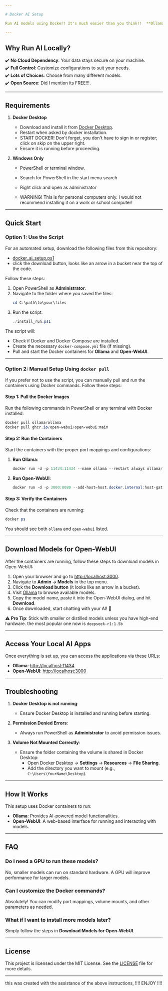 ```yaml
---

# Docker AI Setup

Run AI models using Docker! It's much easier than you think!!  **Ollama** and **Open-WebUI** locally using Docker! This repository provides a simple PowerShell script and a pre-configured Docker Compose file to make setup easy, even for non-technical users. Don't trust random scripts on the interweb, neither do I!! then do it manually, we’ve got you covered for that too!

---
```


## Why Run AI Locally?

✔️ **No Cloud Dependency**: Your data stays secure on your machine.  
✔️ **Full Control**: Customize configurations to suit your needs.  
✔️ **Lots of Choices**: Choose from many different models.   
✔️ **Open Source**: Did I mention its FREE!!!.   

---

## Requirements

1. **Docker Desktop**  
   - Download and install it from [Docker Desktop](https://www.docker.com/products/docker-desktop).
   - Restart when asked by docker installation.
   - START DOCKER!  Don't forget, you don't have to sign in or register; click on skip on the upper right. 
   - Ensure it is running before proceeding.

2. **Windows Only**  
   - PowerShell or terminal window.
   - Search for PowerShell in the start menu search
   - Right click and open as administrator
  
   - WARNING! This is for personal computers only. I would not recommend installing it on a work or school computer!

---

## Quick Start

### **Option 1: Use the Script**
For an automated setup, download the following files from this repository:
- [docker_ai_setup.ps1](./docker_ai_setup.ps1)
- click the download button, looks like an arrow in a bucket near the top of the code.


Follow these steps:
1. Open PowerShell as **Administrator**.
2. Navigate to the folder where you saved the files:
   ```powershell
   cd C:\path\to\your\files
   ```
3. Run the script:
   ```powershell
   ./install_run.ps1
   ```

The script will:
- Check if Docker and Docker Compose are installed.
- Create the necessary `docker-compose.yml` file (if missing).
- Pull and start the Docker containers for **Ollama** and **Open-WebUI**.

---

### **Option 2: Manual Setup Using `docker pull`**

If you prefer not to use the script, you can manually pull and run the containers using Docker commands. Follow these steps:

#### Step 1: Pull the Docker Images
Run the following commands in PowerShell or any terminal with Docker installed:

```powershell
docker pull ollama/ollama
docker pull ghcr.io/open-webui/open-webui:main
```

#### Step 2: Run the Containers
Start the containers with the proper port mappings and configurations:

1. **Run Ollama**:
   ```powershell
   docker run -d -p 11434:11434 --name ollama --restart always ollama/ollama
   ```

2. **Run Open-WebUI**:
   ```powershell
   docker run -d -p 3000:8080 --add-host=host.docker.internal:host-gateway -v open-webui:/app/backend/data --name open-webui --restart always ghcr.io/open-webui/open-webui:main
   ```

#### Step 3: Verify the Containers
Check that the containers are running:
```powershell
docker ps
```

You should see both `ollama` and `open-webui` listed.

---

## Download Models for Open-WebUI

After the containers are running, follow these steps to download models in Open-WebUI:

1. Open your browser and go to [http://localhost:3000](http://localhost:3000).  
2. Navigate to **Admin → Models** in the top menu.  
3. Click the **Download button** (it looks like an arrow in a bucket).  
4. Visit [Ollama](https://ollama.com) to browse available models.  
5. Copy the model name, paste it into the Open-WebUI dialog, and hit **Download**.  
6. Once downloaded, start chatting with your AI! 🎉  

⚠️ **Pro Tip**: Stick with smaller or distilled models unless you have high-end hardware.
the most popular one now is ``` deepseek-r1:1.5b ```

---

## Access Your Local AI Apps

Once everything is set up, you can access the applications via these URLs:  
- **Ollama**: [http://localhost:11434](http://localhost:11434)  
- **Open-WebUI**: [http://localhost:3000](http://localhost:3000)  

---

## Troubleshooting

1. **Docker Desktop is not running**:  
   - Ensure Docker Desktop is installed and running before starting.

2. **Permission Denied Errors**:  
   - Always run PowerShell as **Administrator** to avoid permission issues.

3. **Volume Not Mounted Correctly**:  
   - Ensure the folder containing the volume is shared in Docker Desktop:  
     - Open Docker Desktop → **Settings** → **Resources** → **File Sharing**.  
     - Add the directory you want to mount (e.g., `C:\Users\YourName\Desktop`).

---

## How It Works

This setup uses Docker containers to run:
- **Ollama**: Provides AI-powered model functionalities.  
- **Open-WebUI**: A web-based interface for running and interacting with models.

---

## FAQ

### **Do I need a GPU to run these models?**  
No, smaller models can run on standard hardware. A GPU will improve performance for larger models.

### **Can I customize the Docker commands?**  
Absolutely! You can modify port mappings, volume mounts, and other parameters as needed.

### **What if I want to install more models later?**  
Simply follow the steps in **Download Models for Open-WebUI**.

---

## License

This project is licensed under the MIT License. See the [LICENSE](./LICENSE) file for more details.

---

this was created with the assistance of the above instructions, !!!!  ENJOY !!!!

